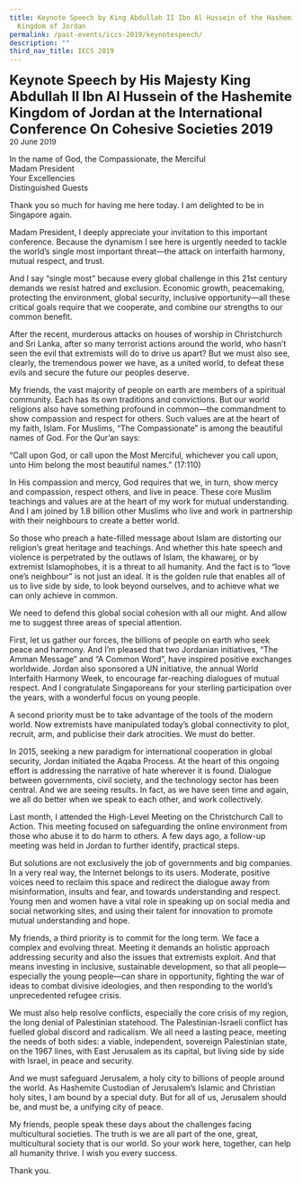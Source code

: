 ```yaml
---
title: Keynote Speech by King Abdullah II Ibn Al Hussein of the Hashemite
  Kingdom of Jordan
permalink: /past-events/iccs-2019/keynotespeech/
description: ""
third_nav_title: ICCS 2019
---
```

**<font size="+2">Keynote Speech by His Majesty King Abdullah II Ibn Al Hussein of the Hashemite Kingdom of Jordan at the International Conference On Cohesive Societies 2019 </font>**  
<font size="-1">20 June 2019</font>

In the name of God, the Compassionate, the Merciful                                                     
Madam President                                          
Your Excellencies                           
Distinguished Guests

Thank you so much for having me here today. I am delighted to be in Singapore again. 

Madam President, I deeply appreciate your invitation to this important conference. Because the dynamism I see here is urgently needed to tackle the world’s single most important threat—the attack on interfaith harmony, mutual respect, and trust.

And I say “single most” because every global challenge in this 21st century demands we resist hatred and exclusion. Economic growth, peacemaking, protecting the environment, global security, inclusive opportunity—all these critical goals require that we cooperate, and combine our strengths to our common benefit.

After the recent, murderous attacks on houses of worship in Christchurch and Sri Lanka, after so many terrorist actions around the world, who hasn’t seen the evil that extremists will do to drive us apart? But we must also see, clearly, the tremendous power we have, as a united world, to defeat these evils and secure the future our peoples deserve.

My friends, the vast majority of people on earth are members of a spiritual community. Each has its own traditions and convictions. But our world religions also have something profound in common—the commandment to show compassion and respect for others. Such values are at the heart of my faith, Islam. For Muslims, “The Compassionate” is among the beautiful names of God. For the Qur’an says: 

“Call upon God, or call upon the Most Merciful, whichever you call upon, unto Him belong the most beautiful names.” (17:110)

In His compassion and mercy, God requires that we, in turn, show mercy and compassion, respect others, and live in peace. These core Muslim teachings and values are at the heart of my work for mutual understanding. And I am joined by 1.8 billion other Muslims who live and work in partnership with their neighbours to create a better world.

So those who preach a hate-filled message about Islam are distorting our religion’s great heritage and teachings. And whether this hate speech and violence is perpetrated by the outlaws of Islam, the khawarej, or by extremist Islamophobes, it is a threat to all humanity. And the fact is to “love one’s neighbour” is not just an ideal. It is the golden rule that enables all of us to live side by side, to look beyond ourselves, and to achieve what we can only achieve in common.

We need to defend this global social cohesion with all our might. And allow me to suggest three areas of special attention.

First, let us gather our forces, the billions of people on earth who seek peace and harmony. And I’m pleased that two Jordanian initiatives, “The Amman Message” and “A Common Word”, have inspired positive exchanges worldwide. Jordan also sponsored a UN initiative, the annual World Interfaith Harmony Week, to encourage far-reaching dialogues of mutual respect. And I congratulate Singaporeans for your sterling participation over the years, with a wonderful focus on young people.

A second priority must be to take advantage of the tools of the modern world. Now extremists have manipulated today’s global connectivity to plot, recruit, arm, and publicise their dark atrocities. We must do better.

In 2015, seeking a new paradigm for international cooperation in global security, Jordan initiated the Aqaba Process. At the heart of this ongoing effort is addressing the narrative of hate wherever it is found. Dialogue between governments, civil society, and the technology sector has been central. And we are seeing results. In fact, as we have seen time and again, we all do better when we speak to each other, and work collectively.

Last month, I attended the High-Level Meeting on the Christchurch Call to Action. This meeting focused on safeguarding the online environment from those who abuse it to do harm to others. A few days ago, a follow-up meeting was held in Jordan to further identify, practical steps.

But solutions are not exclusively the job of governments and big companies. In a very real way, the Internet belongs to its users. Moderate, positive voices need to reclaim this space and redirect the dialogue away from misinformation, insults and fear, and towards understanding and respect. Young men and women have a vital role in speaking up on social media and social networking sites, and using their talent for innovation to promote mutual understanding and hope.

My friends, a third priority is to commit for the long term. We face a complex and evolving threat. Meeting it demands an holistic approach addressing security and also the issues that extremists exploit. And that means investing in inclusive, sustainable development, so that all people—especially the young people—can share in opportunity, fighting the war of ideas to combat divisive ideologies, and then responding to the world’s unprecedented refugee crisis.

We must also help resolve conflicts, especially the core crisis of my region, the long denial of Palestinian statehood. The Palestinian-Israeli conflict has fuelled global discord and radicalism. We all need a lasting peace, meeting the needs of both sides: a viable, independent, sovereign Palestinian state, on the 1967 lines, with East Jerusalem as its capital, but living side by side with Israel, in peace and security.

And we must safeguard Jerusalem, a holy city to billions of people around the world. As Hashemite Custodian of Jerusalem’s Islamic and Christian holy sites, I am bound by a special duty. But for all of us, Jerusalem should be, and must be, a unifying city of peace.

My friends, people speak these days about the challenges facing multicultural societies. The truth is we are all part of the one, great, multicultural society that is our world. So your work here, together, can help all humanity thrive. I wish you every success.

Thank you.
